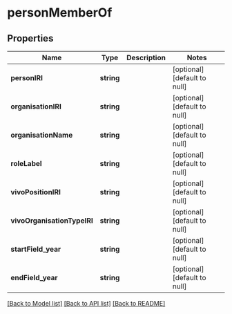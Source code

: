 # personMemberOf

## Properties
Name | Type | Description | Notes
------------ | ------------- | ------------- | -------------
**personIRI** | **string** |  | [optional] [default to null]
**organisationIRI** | **string** |  | [optional] [default to null]
**organisationName** | **string** |  | [optional] [default to null]
**roleLabel** | **string** |  | [optional] [default to null]
**vivoPositionIRI** | **string** |  | [optional] [default to null]
**vivoOrganisationTypeIRI** | **string** |  | [optional] [default to null]
**startField_year** | **string** |  | [optional] [default to null]
**endField_year** | **string** |  | [optional] [default to null]

[[Back to Model list]](../README.md#documentation-for-models) [[Back to API list]](../README.md#documentation-for-api-endpoints) [[Back to README]](../README.md)


